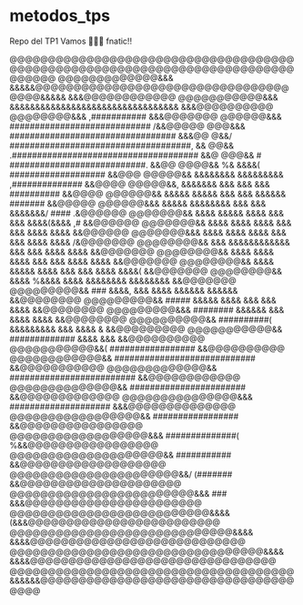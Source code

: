 # metodos_tps
Repo del TP1
Vamos 🤮🤮🤮 fnatic!!

@@@@@@@@@@@@@@@@@@@@@@@@@@@@@@@@@@@@@@@@@@@@@@@@@@@@@@@@@@@@@@@@@@@@@@@@@@@@@@@@
@@@@@@@@@@@@@&&& &&&&&@@@@@@@@@@@@@@@@@@@@@@@@@@@@@@@@@@@@@&&&&& &&&@@@@@@@@@@@@
@@@@@@@@@@@&&&          &&&&&&&&&&&&&&&&&&&&&&&&&&&&&&&&&          &&&@@@@@@@@@@
@@@@@@@@&&&                                            ,###########   &&&@@@@@@@
@@@@@@&&&                                ############################   /&&@@@@@
@@@&&&                                 #################################   &&&@@
@&&/                                  ####################################,   &&
@@&&                                .#####################################   &&@
@@@&&                              #         ###########################.   &&@@
@@@@&&                              %&  &&&&(       ###################    &&@@@
@@@@@&&                       &&&&&&&&  &&&&&&&&&      ,##############    &&@@@@
@@@@@&&,                  &&&&&&&       &&&   &&&  &&&    ##########      &&@@@@
@@@@@@&&                &&&&&    &&&&&  &&&   &&&  &&&&&&   #######      &&@@@@@
@@@@@@&&&             &&&&&   &&&&&&&&  &&&   &&&  &&&&&&&/  ####       .&@@@@@@
@@@@@@@&&            &&&&   &&&&& &&&&  &&&   &&&  &&&&(&&&&  ,#        &&@@@@@@
@@@@@@@&&           &&&&   &&&&   &&&&  &&&   &&&  &&&&  &&&&           &&@@@@@@
@@@@@@@&&&          &&&&  &&&&    &&&&  &&&   &&&  &&&&  &&&&          /&@@@@@@@
@@@@@@@@&&          &&&   &&&&&&&&&&&&  &&&   &&&  &&&&  &&&&          &&@@@@@@@
@@@@@@@@&&          &&&&  &&&&    &&&&  &&&   &&&  &&&&  &&&&          &&@@@@@@@
@@@@@@@@&&          &&&&  &&&&&   &&&&  &&&   &&&  &&&& &&&&(          &&@@@@@@@
@@@@@@@@&&           &&&&  %&&&&  &&&&  &&&&&&&&   &&&&&&&&            &&@@@@@@@
@@@@@@@@@&&     ###   &&&&,  &&&  &&&&  &&&&&&     &&&&&&             &&@@@@@@@@
@@@@@@@@@&&    #####    &&&&&     &&&&  &&& &&&    &&&&               &&@@@@@@@@
@@@@@@@@@&&&  ########    &&&&&&        &&&  &&&&  &&&&               &&@@@@@@@@
@@@@@@@@@@&&  ##########(    &&&&&&&&&  &&&   &&&& &                 &&@@@@@@@@@
@@@@@@@@@@@&&  #############      &&&&  &&&                         &&@@@@@@@@@@
@@@@@@@@@@@&&(  #################                                   &&@@@@@@@@@@
@@@@@@@@@@@@&&   ############################                      &&@@@@@@@@@@@
@@@@@@@@@@@@@&&   #########################                       &&@@@@@@@@@@@@
@@@@@@@@@@@@@@&&   #######################                       &&@@@@@@@@@@@@@
@@@@@@@@@@@@@@@&&&  ####################                       &&&@@@@@@@@@@@@@@
@@@@@@@@@@@@@@@@@&&   #################                       &&@@@@@@@@@@@@@@@@
@@@@@@@@@@@@@@@@@@&&&  ##############(                      %&&@@@@@@@@@@@@@@@@@
@@@@@@@@@@@@@@@@@@@@&&   ###########                       &&@@@@@@@@@@@@@@@@@@@
@@@@@@@@@@@@@@@@@@@@@@&&/  (#######                      &&@@@@@@@@@@@@@@@@@@@@@
@@@@@@@@@@@@@@@@@@@@@@@@&&&   ###                     &&&@@@@@@@@@@@@@@@@@@@@@@@
@@@@@@@@@@@@@@@@@@@@@@@@@@&&&&                     (&&&@@@@@@@@@@@@@@@@@@@@@@@@@
@@@@@@@@@@@@@@@@@@@@@@@@@@@@@&&&&               &&&&@@@@@@@@@@@@@@@@@@@@@@@@@@@@
@@@@@@@@@@@@@@@@@@@@@@@@@@@@@@@@@&&&&       &&&&@@@@@@@@@@@@@@@@@@@@@@@@@@@@@@@@
@@@@@@@@@@@@@@@@@@@@@@@@@@@@@@@@@@@@@&&&&&&@@@@@@@@@@@@@@@@@@@@@@@@@@@@@@@@@@@@@
